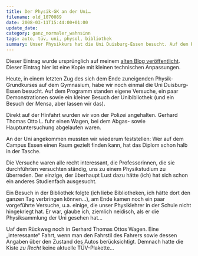 ```yaml
---
title: Der Physik-GK an der Uni…
filename: old_1070089
date: 2008-03-11T15:44:00+01:00
update_date:
category: ganz_normaler_wahnsinn
tags: auto, tüv, uni, physol, bibliothek
summary: Unser Physikkurs hat die Uni Duisburg-Essen besucht. Auf dem Programm standen eigene Versuche, ein paar Demonstrationen sowie ein kleiner Besuch der Unibibliothek.
---
```

Dieser Eintrag wurde ursprünglich auf meinem [alten Blog veröffentlicht](https://stu.blogger.de/stories/1070089/). Dieser Eintrag hier ist eine Kopie mit kleinen technischen Anpassungen.

Heute, in einem letzten Zug des sich dem Ende zuneigenden Physik-Grundkurses auf dem Gymnasium, habe wir noch einmal die Uni Duisburg-Essen besucht. Auf dem Programm standen eigene Versuche, ein paar Demonstrationen sowie ein kleiner Besuch der Unibibliothek (und ein Besuch der Mensa, aber lassen wir das).

Direkt auf der Hinfahrt wurden wir von der Polizei angehalten. Gerhard Thomas Otto L. fuhr einen Wagen, bei dem Abgas- sowie Hauptuntersuchung abgelaufen waren.

An der Uni angekommen mussten wir wiederum feststellen: Wer auf dem Campus Essen einen Raum gezielt finden kann, hat das Diplom schon halb in der Tasche.

Die Versuche waren alle recht interessant, die Professorinnen, die sie durchführten versuchten ständig, uns zu einem Physikstudium zu überreden. Der einzige, der überhaupt Lust dazu hätte (ich) hat sich schon ein anderes Studienfach ausgesucht.

Ein Besuch in der Bibliothek folgte (ich liebe Bibliotheken, ich hätte dort den ganzen Tag verbringen können…), am Ende kamen noch ein paar vorgeführte Versuche, u.a. einige, die unser Physiklehrer in der Schule nicht hingekriegt hat. Er war, glaube ich, ziemlich neidisch, als er die Physiksammlung der Uni gesehen hat…

Uaf dem Rückweg noch in Gerhard Thomas Ottos Wagen. Eine „interessante“ Fahrt, wenn man den Fahrstil des Fahrers sowie dessen Angaben über den Zustand des Autos berücksichtigt. Demnach hatte die Kiste _zu Recht_ keine aktuelle TÜV-Plakette…
